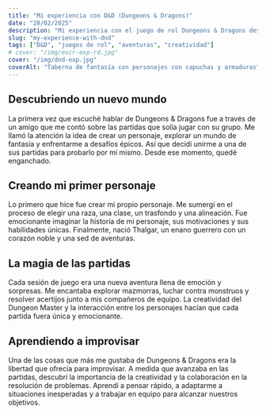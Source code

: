 ```yaml
---
title: "Mi experiencia con D&D (Dungeons & Dragons)"
date: "28/02/2025"
description: "Mi experiencia con el juego de rol Dungeons & Dragons desde que lo descubrí hasta la actualidad."
slug: "my-experience-with-dnd"
tags: ["D&D", "juegos de rol", "aventuras", "creatividad"]
# cover: "/img/escr-exp-rd.jpg"
cover: "/img/dnd-exp.jpg"
coverAlt: "Taberna de fantasía con personajes con capuchas y armaduras"
---
```

## Descubriendo un nuevo mundo
La primera vez que escuché hablar de Dungeons & Dragons fue a través de un amigo que me contó sobre las partidas que solía jugar con su grupo. Me llamó la atención la idea de crear un personaje, explorar un mundo de fantasía y enfrentarme a desafíos épicos. Así que decidí unirme a una de sus partidas para probarlo por mí mismo. Desde ese momento, quedé enganchado.

## Creando mi primer personaje
Lo primero que hice fue crear mi propio personaje. Me sumergí en el proceso de elegir una raza, una clase, un trasfondo y una alineación. Fue emocionante imaginar la historia de mi personaje, sus motivaciones y sus habilidades únicas. Finalmente, nació Thalgar, un enano guerrero con un corazón noble y una sed de aventuras.

## La magia de las partidas
Cada sesión de juego era una nueva aventura llena de emoción y sorpresas. Me encantaba explorar mazmorras, luchar contra monstruos y resolver acertijos junto a mis compañeros de equipo. La creatividad del Dungeon Master y la interacción entre los personajes hacían que cada partida fuera única y emocionante.

## Aprendiendo a improvisar
Una de las cosas que más me gustaba de Dungeons & Dragons era la libertad que ofrecía para improvisar. A medida que avanzaba en las partidas, descubrí la importancia de la creatividad y la colaboración en la resolución de problemas. Aprendí a pensar rápido, a adaptarme a situaciones inesperadas y a trabajar en equipo para alcanzar nuestros objetivos.
